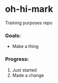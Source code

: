# oh-hi-mark
Training purposes repo
### Goals:
- Make a thing

### Progress:

1. Just started
2. Made a change
